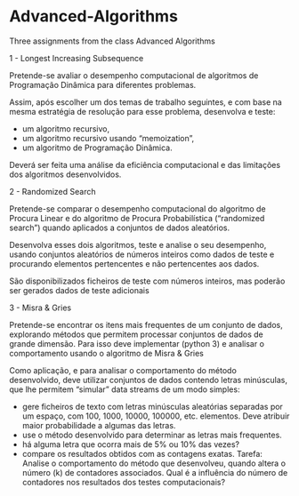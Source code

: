 # Advanced-Algorithms
Three assignments from the class Advanced Algorithms

1 - Longest Increasing Subsequence

Pretende-se avaliar o desempenho computacional de algoritmos de Programação Dinâmica para
diferentes problemas.

Assim, após escolher um dos temas de trabalho seguintes, e com base na mesma estratégia de
resolução para esse problema, desenvolva e teste:
- um algoritmo recursivo,
- um algoritmo recursivo usando “memoization”,
- um algoritmo de Programação Dinâmica.

Deverá ser feita uma análise da eficiência computacional e das limitações dos algoritmos
desenvolvidos.

2 - Randomized Search

Pretende-se comparar o desempenho computacional do algoritmo de Procura Linear e do algoritmo
de Procura Probabilística (“randomized search”) quando aplicados a conjuntos de dados aleatórios.

Desenvolva esses dois algoritmos, teste e analise o seu desempenho, usando conjuntos aleatórios de
números inteiros como dados de teste e procurando elementos pertencentes e não pertencentes aos
dados.

São disponibilizados ficheiros de teste com números inteiros, mas poderão ser gerados dados de teste
adicionais

3 - Misra & Gries

Pretende-se encontrar os itens mais frequentes de um conjunto de dados, explorando métodos que
permitem processar conjuntos de dados de grande dimensão. Para isso deve implementar (python 3)
e analisar o comportamento usando o algoritmo de Misra & Gries

Como aplicação, e para analisar o comportamento do método desenvolvido, deve utilizar conjuntos
de dados contendo letras minúsculas, que lhe permitem “simular” data streams de um modo
simples:
- gere ficheiros de texto com letras minúsculas aleatórias separadas por um espaço, com 100, 1000,
10000, 100000, etc. elementos. Deve atribuir maior probabilidade a algumas das letras.
- use o método desenvolvido para determinar as letras mais frequentes.
- há alguma letra que ocorra mais de 5% ou 10% das vezes?
- compare os resultados obtidos com as contagens exatas.
Tarefa: Analise o comportamento do método que desenvolveu, quando altera o número (k) de
contadores associados. Qual é a influência do número de contadores nos resultados dos testes
computacionais?
